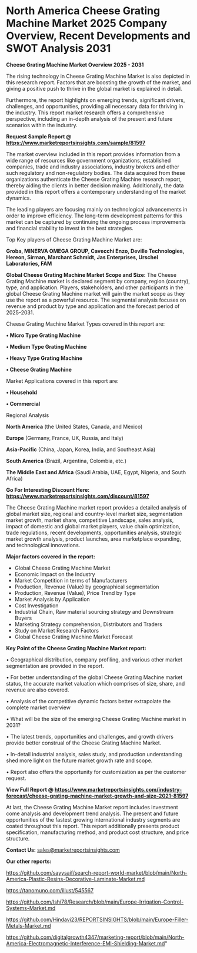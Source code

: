 # North America Cheese Grating Machine Market 2025 Company Overview, Recent Developments and SWOT Analysis 2031

<Strong> Cheese Grating Machine Market Overview 2025 - 2031</strong>

The rising technology in Cheese Grating Machine Market is also depicted in this research report. Factors that are boosting the growth of the market, and giving a positive push to thrive in the global market is explained in detail.

Furthermore, the report highlights on emerging trends, significant drivers, challenges, and opportunities, providing all necessary data for thriving in the industry. This report market research offers a comprehensive perspective, including an in-depth analysis of the present and future scenarios within the industry.

<strong>Request Sample Report @ <a href=https://www.marketreportsinsights.com/sample/81597>https://www.marketreportsinsights.com/sample/81597</a></strong>

The market overview included in this report provides information from a wide range of resources like government organizations, established companies, trade and industry associations, industry brokers and other such regulatory and non-regulatory bodies. The data acquired from these organizations authenticate the Cheese Grating Machine research report, thereby aiding the clients in better decision making. Additionally, the data provided in this report offers a contemporary understanding of the market dynamics.

The leading players are focusing mainly on technological advancements in order to improve efficiency. The long-term development patterns for this market can be captured by continuing the ongoing process improvements and financial stability to invest in the best strategies.

Top Key players of Cheese Grating Machine Market are:

<strong>Groba, MINERVA OMEGA GROUP, Cavecchi Enzo, Deville Technologies, Hereon, Sirman, Marchant Schmidt, Jas Enterprises, Urschel Laboratories, FAM</strong>

<strong><b>Global Cheese Grating Machine Market Scope and Size:</b></strong>
The Cheese Grating Machine market is declared segment by company, region (country), type, and application. Players, stakeholders, and other participants in the global Cheese Grating Machine market will gain the market scope as they use the report as a powerful resource. The segmental analysis focuses on revenue and product by type and application and the forecast period of 2025-2031.

Cheese Grating Machine Market Types covered in this report are:

<strong>• Micro Type Grating Machine

• Medium Type Grating Machine

• Heavy Type Grating Machine

• Cheese Grating Machine</strong>

Market Applications covered in this report are:

<strong>• Household

• Commercial</strong> 

Regional Analysis

<strong>North America</strong> (the United States, Canada, and Mexico)

<strong>Europe</strong> (Germany, France, UK, Russia, and Italy)

<strong>Asia-Pacific</strong> (China, Japan, Korea, India, and Southeast Asia)

<strong>South America</strong> (Brazil, Argentina, Colombia, etc.)

<strong>The Middle East and Africa</strong> (Saudi Arabia, UAE, Egypt, Nigeria, and South Africa)

<strong>Go For Interesting Discount Here: <a href=https://www.marketreportsinsights.com/discount/81597>https://www.marketreportsinsights.com/discount/81597</a></strong>

The Cheese Grating Machine market report provides a detailed analysis of global market size, regional and country-level market size, segmentation market growth, market share, competitive Landscape, sales analysis, impact of domestic and global market players, value chain optimization, trade regulations, recent developments, opportunities analysis, strategic market growth analysis, product launches, area marketplace expanding, and technological innovations.

<strong><b>Major factors covered in the report:</b></strong>
<ul>
  <li>Global Cheese Grating Machine Market </li>
  <li>Economic Impact on the Industry</li>
  <li>Market Competition in terms of Manufacturers</li>
  <li>Production, Revenue (Value) by geographical segmentation</li>
  <li>Production, Revenue (Value), Price Trend by Type</li>
  <li>Market Analysis by Application</li>
  <li>Cost Investigation</li>
  <li>Industrial Chain, Raw material sourcing strategy and Downstream Buyers</li>
  <li>Marketing Strategy comprehension, Distributors and Traders</li>
  <li>Study on Market Research Factors</li>
  <li>Global Cheese Grating Machine Market Forecast</li>
</ul>

<strong><b>Key Point of the Cheese Grating Machine Market report:</b></strong>

• Geographical distribution, company profiling, and various other market segmentation are provided in the report.

• For better understanding of the global Cheese Grating Machine market status, the accurate market valuation which comprises of size, share, and revenue are also covered.

• Analysis of the competitive dynamic factors better extrapolate the complete market overview

• What will be the size of the emerging Cheese Grating Machine market in 2031?

• The latest trends, opportunities and challenges, and growth drivers provide better construal of the Cheese Grating Machine Market.

• In-detail industrial analysis, sales study, and production understanding shed more light on the future market growth rate and scope.

• Report also offers the opportunity for customization as per the customer request.

<strong><b>View Full Report @ <a href=https://www.marketreportsinsights.com/industry-forecast/cheese-grating-machine-market-growth-and-size-2021-81597>https://www.marketreportsinsights.com/industry-forecast/cheese-grating-machine-market-growth-and-size-2021-81597</a></b></strong>


At last, the Cheese Grating Machine Market report includes investment come analysis and development trend analysis. The present and future opportunities of the fastest growing international industry segments are coated throughout this report. This report additionally presents product specification, manufacturing method, and product cost structure, and price structure.

<strong>Contact Us:</strong>
sales@marketreportsinsights.com

<strong>Our other reports:</strong>

<a href=https://github.com/sayysaif/search-report-world-market/blob/main/North-America-Plastic-Resins-Decorative-Laminate-Market.md>https://github.com/sayysaif/search-report-world-market/blob/main/North-America-Plastic-Resins-Decorative-Laminate-Market.md</a>

<a href=https://tanomuno.com/illust/545567>https://tanomuno.com/illust/545567</a>

<a href=https://github.com/Ishi78/Research/blob/main/Europe-Irrigation-Control-Systems-Market.md>https://github.com/Ishi78/Research/blob/main/Europe-Irrigation-Control-Systems-Market.md</a>

<a href=https://github.com/Hindavi23/REPORTSINSIGHTS/blob/main/Europe-Filler-Metals-Market.md>https://github.com/Hindavi23/REPORTSINSIGHTS/blob/main/Europe-Filler-Metals-Market.md</a>

<a href=https://github.com/digitalgrowth4347/marketing-report/blob/main/North-America-Electromagnetic-Interference-EMI-Shielding-Market.md>https://github.com/digitalgrowth4347/marketing-report/blob/main/North-America-Electromagnetic-Interference-EMI-Shielding-Market.md</a>"
